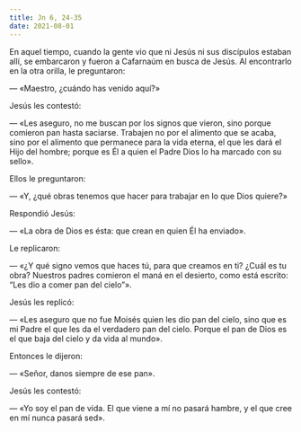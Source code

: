 ```yaml
---
title: Jn 6, 24-35
date: 2021-08-01
---
```


En aquel tiempo, cuando la gente vio que ni Jesús ni sus discípulos estaban allí, se embarcaron y fueron a Cafarnaúm en busca de Jesús. Al encontrarlo en la otra orilla, le preguntaron:

— «Maestro, ¿cuándo has venido aquí?»

Jesús les contestó:

— «Les aseguro, no me buscan por los signos que vieron, sino porque comieron pan hasta saciarse. Trabajen no por el alimento que se acaba, sino por el alimento que permanece para la vida eterna, el que les dará el Hijo del hombre; porque es Él a quien el Padre Dios lo ha marcado con su sello».

Ellos le preguntaron:

— «Y, ¿qué obras tenemos que hacer para trabajar en lo que Dios quiere?»

Respondió Jesús:

— «La obra de Dios es ésta: que crean en quien Él ha enviado».

Le replicaron:

— «¿Y qué signo vemos que haces tú, para que creamos en ti? ¿Cuál es tu obra? Nuestros padres comieron el maná en el desierto, como está escrito: “Les dio a comer pan del cielo”».

Jesús les replicó:

— «Les aseguro que no fue Moisés quien les dio pan del cielo, sino que es mi Padre el que les da el verdadero pan del cielo. Porque el pan de Dios es el que baja del cielo y da vida al mundo».

Entonces le dijeron:

— «Señor, danos siempre de ese pan».

Jesús les contestó:

— «Yo soy el pan de vida. El que viene a mí no pasará hambre, y el que cree en mí nunca pasará sed».

